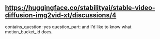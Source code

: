 ## https://huggingface.co/stabilityai/stable-video-diffusion-img2vid-xt/discussions/4

contains_question: yes
question_part: and I'd like to know what motion_bucket_id does.
